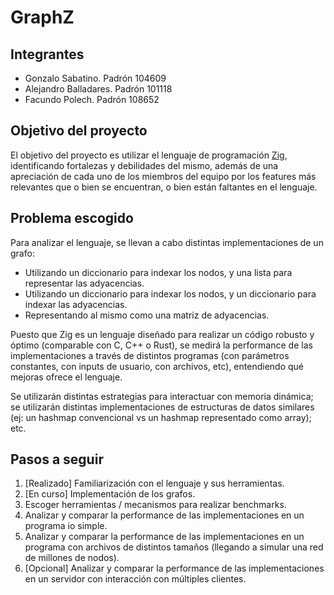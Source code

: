 # GraphZ

## Integrantes
- Gonzalo Sabatino. Padrón 104609
- Alejandro Balladares. Padrón 101118
- Facundo Polech. Padrón 108652

## Objetivo del proyecto
El objetivo del proyecto es utilizar el lenguaje de programación [Zig](https://ziglang.org/), identificando fortalezas y debilidades del mismo, además de una apreciación de cada uno de los miembros del equipo por los features más relevantes que o bien se encuentran, o bien están faltantes en el lenguaje.

## Problema escogido
Para analizar el lenguaje, se llevan a cabo distintas implementaciones de un grafo:
- Utilizando un diccionario para indexar los nodos, y una lista para representar las adyacencias.
- Utilizando un diccionario para indexar los nodos, y un diccionario para indexar las adyacencias.
- Representando al mismo como una matriz de adyacencias.

Puesto que Zig es un lenguaje diseñado para realizar un código robusto y óptimo (comparable con C, C++ o Rust), se medirá la performance de las implementaciones a través de distintos programas (con parámetros constantes, con inputs de usuario, con archivos, etc), entendiendo qué mejoras ofrece el lenguaje.

Se utilizarán distintas estrategias para interactuar con memoria dinámica; se utilizarán distintas implementaciones de estructuras de datos similares (ej: un hashmap convencional vs un hashmap representado como array); etc.

## Pasos a seguir
1. [Realizado] Familiarización con el lenguaje y sus herramientas.
2. [En curso] Implementación de los grafos.
3. Escoger herramientas / mecanismos para realizar benchmarks.
4. Analizar y comparar la performance de las implementaciones en un programa io simple.
5. Analizar y comparar la performance de las implementaciones en un programa con archivos de distintos tamaños (llegando a simular una red de millones de nodos).
6. [Opcional] Analizar y comparar la performance de las implementaciones en un servidor con interacción con múltiples clientes.
